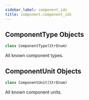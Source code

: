 ```yaml
---
sidebar_label: component_ids
title: component.component_ids
---
```


## ComponentType Objects

```python
class ComponentType(StrEnum)
```

All known component types.

## ComponentUnit Objects

```python
class ComponentUnit(StrEnum)
```

All known component units.


